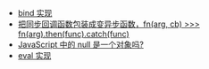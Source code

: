 - [bind 实现](https://github.com/xiaotangdou/daily-question-js/issues/1)
- [把同步回调函数包装成变异步函数，fn(arg, cb) >>> fn(arg).then(func).catch(func)](https://github.com/xiaotangdou/daily-question-js/issues/2)
- [JavaScript 中的 null 是一个对象吗?](https://github.com/xiaotangdou/daily-question-js/issues/3)
- [eval 实现]()
